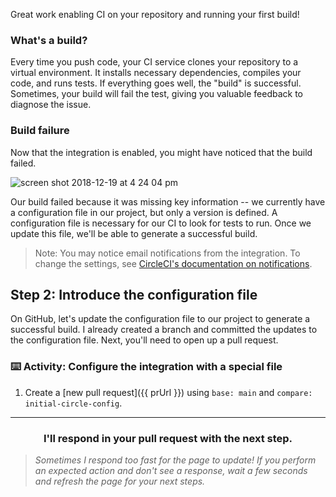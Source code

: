 Great work enabling CI on your repository and running your first build!

### What's a build?

Every time you push code, your CI service clones your repository to a virtual environment. It installs necessary dependencies, compiles your code, and runs tests. If everything goes well, the "build" is successful. Sometimes, your build will fail the test, giving you valuable feedback to diagnose the issue.

### Build failure

Now that the integration is enabled, you might have noticed that the build failed.

![screen shot 2018-12-19 at 4 24 04 pm](https://user-images.githubusercontent.com/6351798/50254671-3631c380-03ac-11e9-9579-bbdadc8e753b.png)

Our build failed because it was missing key information -- we currently have a configuration file in our project, but only a version is defined. A configuration file is necessary for our CI to look for tests to run. Once we update this file, we'll be able to generate a successful build.

> Note: You may notice email notifications from the integration. To change the settings, see [CircleCI's documentation on notifications](https://circleci.com/docs/2.0/notifications/).

## Step 2: Introduce the configuration file

On GitHub, let's update the configuration file to our project to generate a successful build. I already created a branch and committed the updates to the configuration file. Next, you'll need to open up a pull request.

### :keyboard: Activity: Configure the integration with a special file

1. Create a [new pull request]({{ prUrl }}) using `base: main` and `compare: initial-circle-config`.

<hr>
<h3 align="center">I'll respond in your pull request with the next step.</h3>

> _Sometimes I respond too fast for the page to update! If you perform an expected action and don't see a response, wait a few seconds and refresh the page for your next steps._
